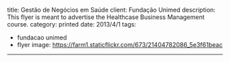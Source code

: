 title: Gestão de Negócios em Saúde
client: Fundação Unimed
description: This flyer is meant to advertise the Healthcase Business Management course.
category: printed
date: 2013/4/1
tags: 
- fundacao unimed
- flyer
image: https://farm1.staticflickr.com/673/21404782086_5e3f61beac
---
